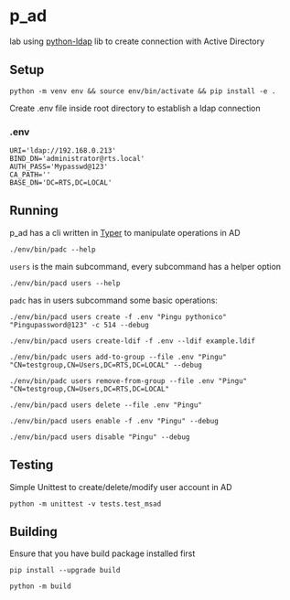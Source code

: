 # p_ad

lab using [python-ldap](https://github.com/python-ldap/python-ldap) lib to create connection with Active Directory

## Setup
```console
python -m venv env && source env/bin/activate && pip install -e .
```
Create .env file inside root directory to establish a ldap connection
### .env
```
URI='ldap://192.168.0.213'
BIND_DN='administrator@rts.local'
AUTH_PASS='Mypasswd@123'
CA_PATH='' 
BASE_DN='DC=RTS,DC=LOCAL'
```

## Running
p_ad has a cli written in [Typer](https://github.com/tiangolo/typer) to manipulate operations in AD
```console
./env/bin/padc --help
```
`users` is the main subcommand, every subcommand has a helper option
```console
./env/bin/pacd users --help
```

`padc` has in users subcommand some basic operations:

```console
./env/bin/pacd users create -f .env "Pingu pythonico" "Pingupassword@123" -c 514 --debug
```
```console
./env/bin/pacd users create-ldif -f .env --ldif example.ldif
```
```console
./env/bin/padc users add-to-group --file .env "Pingu" "CN=testgroup,CN=Users,DC=RTS,DC=LOCAL" --debug
```
```console
./env/bin/padc users remove-from-group --file .env "Pingu" "CN=testgroup,CN=Users,DC=RTS,DC=LOCAL"
```
```console
./env/bin/pacd users delete --file .env "Pingu"
```
```console
./env/bin/pacd users enable -f .env "Pingu" --debug
```
```console
./env/bin/pacd users disable "Pingu" --debug
```

## Testing
Simple Unittest to create/delete/modify user account in AD
```console
python -m unittest -v tests.test_msad
```

## Building
Ensure that you have build package installed first
```console
pip install --upgrade build
```

```console
python -m build
```
